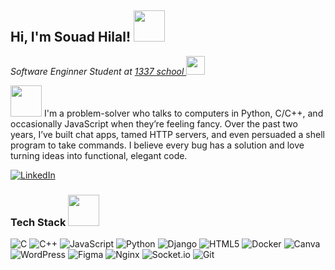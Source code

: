 <h2> Hi, I'm Souad Hilal! <img src="https://media.giphy.com/media/mGcNjsfWAjY5AEZNw6/giphy.gif" width="50"></h2>
<p><em>Software Enginner Student at <a href="https://um6p.ma/en/ecole-1337">1337 school </a> <img src="https://media.giphy.com/media/fYSnHlufseco8Fh93Z/giphy.gif" width="30">
</em></p>

<img src="https://media.giphy.com/media/VgCDAzcKvsR6OM0uWg/giphy.gif" width="50"> I'm a problem-solver who talks to computers in Python, C/C++, and occasionally JavaScript when they’re feeling fancy. Over the past two years, I’ve built chat apps, tamed HTTP servers, and even persuaded a shell program to take commands. I believe every bug has a solution and love turning ideas into functional, elegant code.

[![LinkedIn](https://img.shields.io/badge/LinkedIn-%230077B5.svg?logo=linkedin&logoColor=white)](https://linkedin.com/in/souad) 

### Tech Stack <img src="https://media.giphy.com/media/WUlplcMpOCEmTGBtBW/giphy.gif" width="50">
![C](https://img.shields.io/badge/c-%2300599C.svg?style=for-the-badge&logo=c&logoColor=white) ![C++](https://img.shields.io/badge/c++-%2300599C.svg?style=for-the-badge&logo=c%2B%2B&logoColor=white) ![JavaScript](https://img.shields.io/badge/javascript-%23323330.svg?style=for-the-badge&logo=javascript&logoColor=%23F7DF1E) ![Python](https://img.shields.io/badge/python-3670A0?style=for-the-badge&logo=python&logoColor=ffdd54) ![Django](https://img.shields.io/badge/django-%23092E20.svg?style=for-the-badge&logo=django&logoColor=white) ![HTML5](https://img.shields.io/badge/html5-%23E34F26.svg?style=for-the-badge&logo=html5&logoColor=white) ![Docker](https://img.shields.io/badge/docker-%230db7ed.svg?style=for-the-badge&logo=docker&logoColor=white) ![Canva](https://img.shields.io/badge/Canva-%2300C4CC.svg?style=for-the-badge&logo=Canva&logoColor=white) ![WordPress](https://img.shields.io/badge/WordPress-%23117AC9.svg?style=for-the-badge&logo=WordPress&logoColor=white) ![Figma](https://img.shields.io/badge/figma-%23F24E1E.svg?style=for-the-badge&logo=figma&logoColor=white) ![Nginx](https://img.shields.io/badge/nginx-%23009639.svg?style=for-the-badge&logo=nginx&logoColor=white) ![Socket.io](https://img.shields.io/badge/Socket.io-black?style=for-the-badge&logo=socket.io&badgeColor=010101) ![Git](https://img.shields.io/badge/git-%23F05033.svg?style=for-the-badge&logo=git&logoColor=white)
